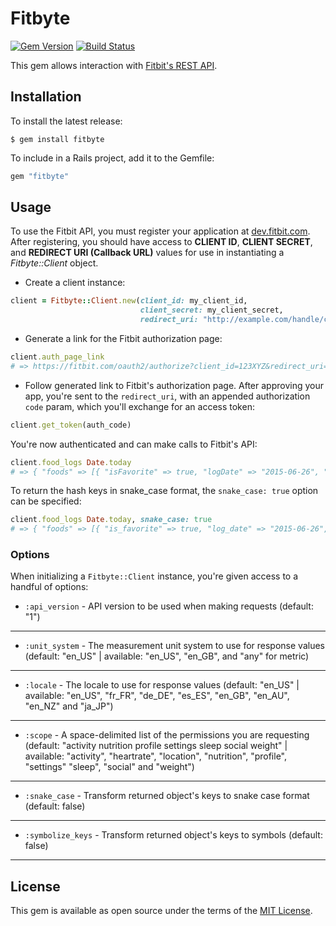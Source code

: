 # Fitbyte

[![Gem Version](https://badge.fury.io/rb/fitbyte.svg)](https://badge.fury.io/rb/fitbyte)
[![Build Status](https://travis-ci.org/zokioki/fitbyte.svg?branch=master)](https://travis-ci.org/zokioki/fitbyte)

This gem allows interaction with [Fitbit's REST API](https://dev.fitbit.com/docs/basics/).

## Installation

To install the latest release:

    $ gem install fitbyte

To include in a Rails project, add it to the Gemfile:

```ruby
gem "fitbyte"
```

## Usage

To use the Fitbit API, you must register your application at [dev.fitbit.com](https://dev.fitbit.com/apps). After registering, you should have access to **CLIENT ID**, **CLIENT SECRET**, and **REDIRECT URI (Callback URL)** values for use in instantiating a *Fitbyte::Client* object.

- Create a client instance:

```ruby
client = Fitbyte::Client.new(client_id: my_client_id,
                             client_secret: my_client_secret,
                             redirect_uri: "http://example.com/handle/callback")
```

- Generate a link for the Fitbit authorization page:

```ruby
client.auth_page_link
# => https://fitbit.com/oauth2/authorize?client_id=123XYZ&redirect_uri=...
```

- Follow generated link to Fitbit's authorization page. After approving your app, you're sent to the `redirect_uri`, with an appended authorization `code` param, which you'll exchange for an access token:

```ruby
client.get_token(auth_code)
```

You're now authenticated and can make calls to Fitbit's API:

```ruby
client.food_logs Date.today
# => { "foods" => [{ "isFavorite" => true, "logDate" => "2015-06-26", "logId" => 1820, "loggedFood" => { "accessLevel" => "PUBLIC", "amount" => 132.57, "brand" => "", "calories" => 752, ...}] }
```

To return the hash keys in snake_case format, the `snake_case: true` option can be specified:

```ruby
client.food_logs Date.today, snake_case: true
# => { "foods" => [{ "is_favorite" => true, "log_date" => "2015-06-26", "log_id" => 1820, "logged_food" => { "access_level" => "PUBLIC", "amount" => 132.57, "brand" => "", "calories" => 752, ...}] }
```

### Options

When initializing a `Fitbyte::Client` instance, you're given access to a handful of options:

- `:api_version` - API version to be used when making requests (default: "1")

---
- `:unit_system` - The measurement unit system to use for response values (default: "en_US" | available: "en_US", "en_GB", and "any" for metric)

---
- `:locale` - The locale to use for response values (default: "en_US" | available: "en_US", "fr_FR", "de_DE", "es_ES", "en_GB", "en_AU", "en_NZ" and "ja_JP")

---
- `:scope` - A space-delimited list of the permissions you are requesting (default: "activity nutrition profile settings sleep social weight" | available: "activity", "heartrate", "location", "nutrition", "profile", "settings" "sleep", "social" and "weight")

---
- `:snake_case` - Transform returned object's keys to snake case format (default: false)

---
- `:symbolize_keys` - Transform returned object's keys to symbols (default: false)

---

## License

This gem is available as open source under the terms of the [MIT License](http://opensource.org/licenses/MIT).
